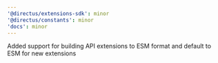 ```yaml
---
'@directus/extensions-sdk': minor
'@directus/constants': minor
'docs': minor
---
```


Added support for building API extensions to ESM format and default to ESM for new extensions

